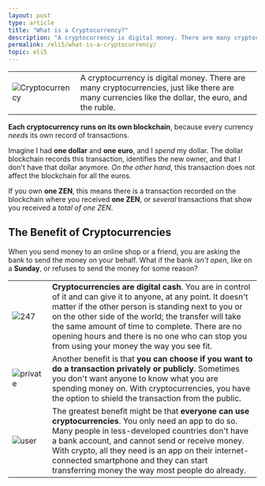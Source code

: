 ```yaml
---
layout: post
type: article
title: "What is a Cryptocurrency?"
description: "A cryptocurrency is digital money. There are many cryptocurrencies, just like there are many currencies like the dollar, the euro, and the peso."
permalink: /eli5/what-is-a-cryptocurrency/
topic: eli5
---
```


<table class="table lead">
    <tr>
        <td class="icon"><img src="{{site.baseurl_root}}/assets/post_files/eli5/what-is-a-cryptocurrency/CryptoC.jpg" alt="Cryptocurrency"></td>
        <td>
            A cryptocurrency is digital money. There are many cryptocurrencies, just like there are many currencies like the dollar, the euro, and the ruble.
        </td>
    </tr>
</table>

**Each cryptocurrency runs on its own blockchain**, because every currency _needs_ its own record of transactions.

Imagine I had **one dollar** and **one euro**, and I _spend_ my dollar. The dollar blockchain records this transaction, identifies the new owner, and that I don't have that dollar anymore. _On the other hand_, this transaction does not affect the blockchain for all the euros.

If you own **one ZEN**, this means there is a transaction recorded on the blockchain where you received **one ZEN**, or _several_ transactions that show you received a _total of one ZEN_.

## The Benefit of Cryptocurrencies

When you send money to an online shop or a friend, you are asking the bank to send the money on your behalf. What if the bank _isn't open_, like on a **Sunday**, or refuses to send the money for some reason?

<table class="table table-borderless mb-4">
    <tr>
        <td style="width: 65px;"><img src="{{site.baseurl_root}}/assets/post_files/eli5/what-is-the-benefit-of-cryptocurrencies/247.svg" alt="247"></td>
        <td>
            <strong>Cryptocurrencies are digital cash</strong>. You are in control of it and can give it to anyone, at any point. It doesn't matter if the other person is standing next to you or on the other side of the world; the transfer will take the same amount of time to complete. There are no opening hours and there is no one who can stop you from using your money the way you see fit.
        </td>
    </tr>
    <tr>
        <td><img src="{{site.baseurl_root}}/assets/post_files/eli5/what-is-the-benefit-of-cryptocurrencies/private.svg" alt="private"></td>
        <td>
            Another benefit is that <strong>you can choose if you want to do a transaction privately or publicly</strong>. Sometimes you don't want anyone to know what you are spending money on. With cryptocurrencies, you have the option to shield the transaction from the public.
        </td>
    </tr>
    <tr>
        <td><img src="{{site.baseurl_root}}/assets/post_files/eli5/what-is-the-benefit-of-cryptocurrencies/userx.svg" alt="user"></td>
        <td>
            The greatest benefit might be that <strong>everyone can use cryptocurrencies</strong>. You only need an app to do so. Many people in less-developed countries don't have a bank account, and cannot send or receive money. With crypto, all they need is an app on their internet-connected smartphone and they can start transferring money the way most people do already.
        </td>
    </tr>
</table>

